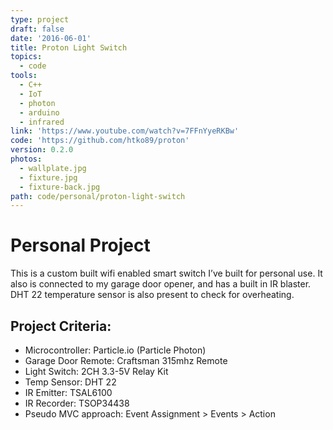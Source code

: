```yaml
---
type: project
draft: false
date: '2016-06-01'
title: Proton Light Switch
topics:
  - code
tools:
  - C++
  - IoT
  - photon
  - arduino
  - infrared
link: 'https://www.youtube.com/watch?v=7FFnYyeRKBw'
code: 'https://github.com/htko89/proton'
version: 0.2.0
photos:
  - wallplate.jpg
  - fixture.jpg
  - fixture-back.jpg
path: code/personal/proton-light-switch
---
```

# Personal Project
This is a custom built wifi enabled smart switch I’ve built for personal use. It also is connected to my garage door opener, and has a built in IR blaster. DHT 22 temperature sensor is also present to check for overheating.

## Project Criteria:
* Microcontroller: Particle.io (Particle Photon)
* Garage Door Remote: Craftsman 315mhz Remote
* Light Switch: 2CH 3.3-5V Relay Kit
* Temp Sensor: DHT 22
* IR Emitter: TSAL6100
* IR Recorder: TSOP34438
* Pseudo MVC approach: Event Assignment > Events > Action

